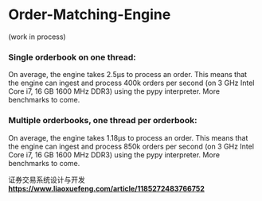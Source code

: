 # Order-Matching-Engine
(work in process)
### Single orderbook on one thread:
On average, the engine takes 2.5μs to process an order. This means that the engine can ingest and process 400k orders per second (on 3 GHz Intel Core i7, 16 GB 1600 MHz DDR3) using the pypy interpreter. More benchmarks to come.

### Multiple orderbooks, one thread per orderbook:
On average, the engine takes 1.18μs to process an order. This means that the engine can ingest and process 850k orders per second (on 3 GHz Intel Core i7, 16 GB 1600 MHz DDR3) using the pypy interpreter. More benchmarks to come.

证券交易系统设计与开发 **https://www.liaoxuefeng.com/article/1185272483766752**

